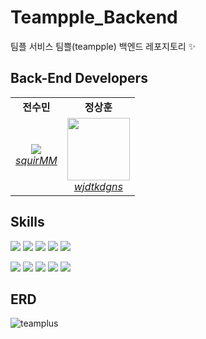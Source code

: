 # Teampple_Backend
팀플 서비스 팀쁠(teampple) 백엔드 레포지토리 ✨

## Back-End Developers
<div align="center"> 
  <table>
     <tr align="center">
        <td>
           <B>전수민</B>
        </td>
        <td>
           <B>정상훈</B>
        </td>
     </tr>
     <tr align="center">
        <td>
           <img src="https://github.com/squirMM.png?size=100">
           <br>
           <a href="https://github.com/squirMM">
              <I>squirMM</I>
           </a>
        </td>
        <td>
           <img src="https://github.com/wjdtkdgns.png?size=100" width="100">
           <br>
           <a href="https://github.com/wjdtkdgns">
              <I>wjdtkdgns</I>
           </a>
        </td>
     </tr>
  </table>
</div>

## Skills
<img src="https://img.shields.io/badge/java-007396?style=for-the-badge&logo=java&logoColor=white"> <img src="https://img.shields.io/badge/spring%20boot-6DB33F?style=for-the-badge&logo=springboot&logoColor=white"> <img src="https://img.shields.io/badge/junit5-25A162?style=for-the-badge&logo=junit5&logoColor=white"> <img src="https://img.shields.io/badge/mysql-4479A1?style=for-the-badge&logo=mysql&logoColor=white"> <img src="https://img.shields.io/badge/gradle-02303A?style=for-the-badge&logo=gradle&logoColor=white">

<img src="https://img.shields.io/badge/ec2-FF9900?style=for-the-badge&logo=amazonec2&logoColor=white"> <img src="https://img.shields.io/badge/rds-527FFF?style=for-the-badge&logo=amazonrds&logoColor=white"> <img src="https://img.shields.io/badge/swagger-85EA2D?style=for-the-badge&logo=swagger&logoColor=white"> <img src="https://img.shields.io/badge/docker-2496ED?style=for-the-badge&logo=docker&logoColor=white"> <img src="https://img.shields.io/badge/github%20actions-2088FF?style=for-the-badge&logo=githubactions&logoColor=white">

## ERD
![teamplus](https://user-images.githubusercontent.com/62806067/217529697-71435219-1fea-44ea-9ea5-b0638e067d2c.png)


